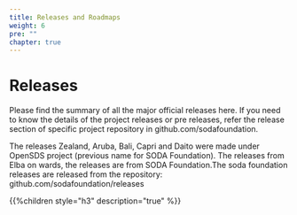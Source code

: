 ```yaml
---
title: Releases and Roadmaps
weight: 6
pre: ""
chapter: true
---
```



# Releases
Please find the summary of all the major official releases here. If you need to know the details of the project releases or pre releases, refer the release section of specific project repository in github.com/sodafoundation.

The releases Zealand, Aruba, Bali, Capri and Daito were made under OpenSDS project (previous name for SODA Foundation). The releases from Elba on wards, the releases are from SODA Foundation.The soda foundation releases are released from the repository: github.com/sodafoundation/releases

{{%children style="h3" description="true" %}}  
